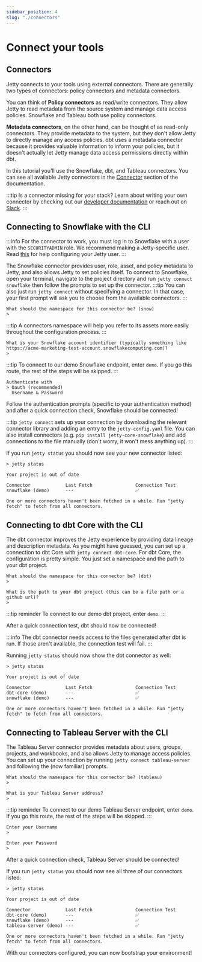 ```yaml
---
sidebar_position: 4
slug: "./connectors"
---
```


# Connect your tools

## Connectors

Jetty connects to your tools using external connectors. There are generally two types of connectors: policy connectors and metadata connectors.

You can think of **Policy connectors** as read/write connectors. They allow Jetty to read metadata from the source system and manage data access policies. Snowflake and Tableau both use policy connectors.

**Metadata connectors**, on the other hand, can be thought of as read-only connectors. They provide metadata to the system, but they don't allow Jetty to directly manage any access policies. dbt uses a metadata connector because it provides valuable information to inform your policies, but it doesn't actually let Jetty manage data access permissions directly within dbt.

In this tutorial you'll use the Snowflake, dbt, and Tableau connectors. You can see all available Jetty connectors in the [Connector](../connectors/index.md) section of the documentation.

:::tip
Is a connector missing for your stack? Learn about writing your own connector by checking out our [developer documentation](#) or reach out on [Slack](https://www.slack.com).
:::

## Connecting to Snowflake with the CLI

:::info
For the connector to work, you must log in to Snowflake with a user with the `SECURITYADMIN` role. We recommend making a Jetty-specific user. Read [this](#) for help configuring your Jetty user.
:::

The Snowflake connector provides user, role, asset, and policy metadata to Jetty, and also allows Jetty to set policies itself. To connect to Snowflake, open your terminal, navigate to the project directory and run `jetty connect snowflake` then follow the prompts to set up the connector.
:::tip
You can also just run `jetty connect` without specifying a connector. In that case, your first prompt will ask you to choose from the available connectors.
:::

```buttonless
What should the namespace for this connector be? (snow)
>
```

:::tip
A connectors namespace will help you refer to its assets more easily throughout the configuration process.
:::

```buttonless
What is your Snowflake account identifier (typically something like https://acme-marketing-test-account.snowflakecomputing.com)?
>
```

:::tip
To connect to our demo Snowflake endpoint, enter `demo`. If you go this route, the rest of the steps will be skipped.
:::

```buttonless
Authenticate with
> Oauth (recommended)
  Username & Password
```

Follow the authentication prompts (specific to your authentication method) and after a quick connection check, Snowflake should be connected!

:::tip
`jetty connect` sets up your connection by downloading the relevant connector library and adding an entry to the `jetty-config.yaml` file. You can also install connectors (e.g. `pip install jetty-core-snowflake`) and add connections to the file manually (don't worry, it won't mess anything up).
:::

If you run `jetty status` you should now see your new connector listed:

```buttonless
> jetty status

Your project is out of date

Connector             Last Fetch                Connection Test
snowflake (demo)      ---                       ✅

One or more connectors haven't been fetched in a while. Run "jetty fetch" to fetch from all connectors.
```

## Connecting to dbt Core with the CLI

The dbt connector improves the Jetty experience by providing data lineage and description metadata. As you might have guessed, you can set up a connection to dbt Core with `jetty connect dbt-core`. For dbt Core, the configuration is pretty simple. You just set a namespace and the path to your dbt project.

```buttonless
What should the namespace for this connector be? (dbt)
>
```

```buttonless
What is the path to your dbt project (this can be a file path or a github url)?
>
```

:::tip reminder
To connect to our demo dbt project, enter `demo`.
:::

After a quick connection test, dbt should now be connected!

:::info
The dbt connector needs access to the files generated after dbt is run. If those aren't available, the connection test will fail.
:::

Running `jetty status` should now show the dbt connector as well:

```buttonless
> jetty status

Your project is out of date

Connector             Last Fetch                Connection Test
dbt-core (demo)       ---                       ✅
snowflake (demo)      ---                       ✅

One or more connectors haven't been fetched in a while. Run "jetty fetch" to fetch from all connectors.
```

## Connecting to Tableau Server with the CLI

The Tableau Server connector provides metadata about users, groups, projects, and workbooks, and also allows Jetty to manage access policies. You can set up your connection by running `jetty connect tableau-server` and following the (now familiar) prompts.

```
What should the namespace for this connector be? (tableau)
>
```

```
What is your Tableau Server address?
>
```

:::tip reminder
To connect to our demo Tableau Server endpoint, enter `demo`. If you go this route, the rest of the steps will be skipped.
:::

```
Enter your Username
>
```

```
Enter your Password
>
```

After a quick connection check, Tableau Server should be connected!

If you run `jetty status` you should now see all three of our connectors listed:

```
> jetty status

Your project is out of date

Connector             Last Fetch                Connection Test
dbt-core (demo)       ---                       ✅
snowflake (demo)      ---                       ✅
tableau-server (demo) ---                       ✅

One or more connectors haven't been fetched in a while. Run "jetty fetch" to fetch from all connectors.
```

With our connectors configured, you can now bootstrap your environment!
